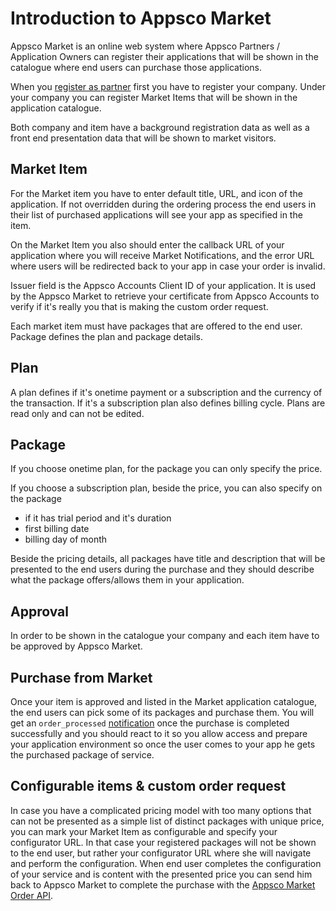 Introduction to Appsco Market
=============================

Appsco Market is an online web system where Appsco Partners / Application Owners can register their applications
that will be shown in the catalogue where end users can purchase those applications.

When you [register as partner](https://market.dev.appsco.com/partner/) first you have to register your company.
Under your company you can register Market Items that will be shown in the application catalogue.

Both company and item have a background registration data as well as a front end presentation data that will be shown
to market visitors.


Market Item
-----------

For the Market item you have to enter default title, URL, and icon of the application. If not overridden during the
ordering process the end users in their list of purchased applications will see your app as specified in the item.

On the Market Item you also should enter the callback URL of your application where you will receive Market
Notifications, and the error URL where users will be redirected back to your app in case your order is invalid.

Issuer field is the Appsco Accounts Client ID of your application. It is used by the Appsco Market to retrieve
your certificate from Appsco Accounts to verify if it's really you that is making the custom order request.

Each market item must have packages that are offered to the end user. Package defines the plan and package details.


Plan
----

A plan defines if it's onetime payment or a subscription and the currency of the transaction. If it's a subscription
plan also defines billing cycle. Plans are read only and can not be edited.


Package
-------

If you choose onetime plan, for the package you can only specify the price.

If you choose a subscription plan, beside the price, you can also specify on the package
 * if it has trial period and it's duration
 * first billing date
 * billing day of month


Beside the pricing details, all packages have title and description that will be presented to the end users
during the purchase and they should describe what the package offers/allows them in your application.


Approval
--------

In order to be shown in the catalogue your company and each item have to be approved by Appsco Market.


Purchase from Market
--------------------

Once your item is approved and listed in the Market application catalogue, the end users can pick some of its
packages and purchase them. You will get an `order_processed` [notification](notification.md) once the purchase
is completed successfully and you should react to it so you allow access and prepare your application environment
so once the user comes to your app he gets the purchased package of service.


Configurable items & custom order request
-----------------------------------------

In case you have a complicated pricing model with too many options that can not be presented as a simple
list of distinct packages with unique price, you can mark your Market Item as configurable and specify your
configurator URL. In that case your registered packages will not be shown to the end user, but rather your
configurator URL where she will navigate and perform the configuration. When end user completes the configuration
of your service and is content with the presented price you can send him back to Appsco Market to complete the
purchase with the [Appsco Market Order API](order.md).




